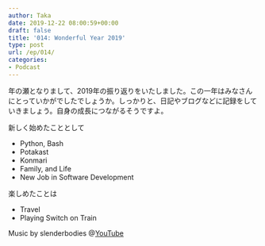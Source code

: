 ```yaml
---
author: Taka
date: 2019-12-22 08:00:59+00:00
draft: false
title: '014: Wonderful Year 2019'
type: post
url: /ep/014/
categories:
- Podcast
---
```





年の瀬となりまして、2019年の振り返りをいたしました。この一年はみなさんにとっていかがでしたでしょうか。しっかりと、日記やブログなどに記録をしていきましょう。自身の成長につながるそうですよ。







新しく始めたこととして  
- Python, Bash  
- Potakast  
- Konmari  
- Family, and Life  
- New Job in Software Development







楽しめたことは  
- Travel  
- Playing Switch on Train







Music by slenderbodies @[YouTube](https://www.youtube.com/channel/UCDRGxJ2e4K9eyncdXbFcYhw)



